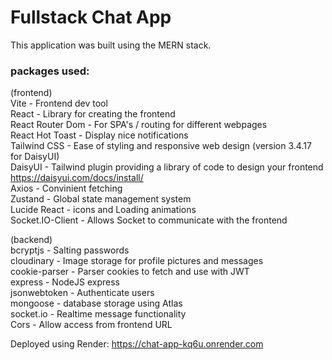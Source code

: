 # Fullstack Chat App

This application was built using the MERN stack.

### packages used:

(frontend)<br/>
Vite - Frontend dev tool<br/>
React - Library for creating the frontend<br/>
React Router Dom - For SPA's / routing for different webpages<br/>
React Hot Toast - Display nice notifications<br/>
Tailwind CSS - Ease of styling and responsive web design (version 3.4.17 for DaisyUI)<br/>
DaisyUI - Tailwind plugin providing a library of code to design your frontend https://daisyui.com/docs/install/<br/>
Axios - Convinient fetching<br/>
Zustand - Global state management system<br/>
Lucide React - icons and Loading animations<br/>
Socket.IO-Client - Allows Socket to communicate with the frontend<br/>

(backend)<br/>
bcryptjs - Salting passwords<br/>
cloudinary - Image storage for profile pictures and messages<br/>
cookie-parser - Parser cookies to fetch and use with JWT<br/>
express - NodeJS express<br/>
jsonwebtoken - Authenticate users<br/>
mongoose - database storage using Atlas<br/>
socket.io - Realtime message functionality<br/>
Cors - Allow access from frontend URL<br/>

Deployed using Render: https://chat-app-kq6u.onrender.com<br/>